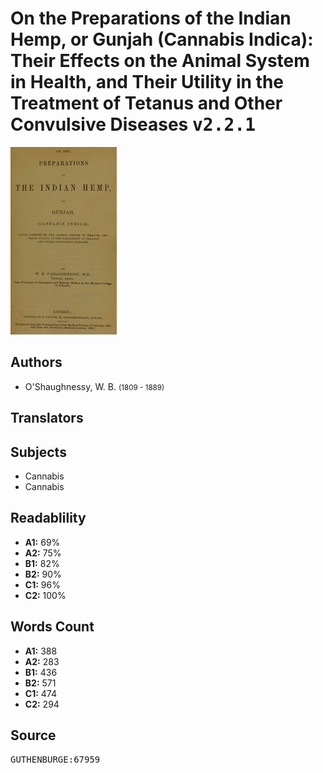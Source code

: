 # On the Preparations of the Indian Hemp, or Gunjah (Cannabis Indica): Their Effects on the Animal System in Health, and Their Utility in the Treatment of Tetanus and Other Convulsive Diseases <kbd>v2.2.1</kbd>

![](./cover.medium.jpg "")

## Authors


 - O'Shaughnessy, W. B. <small>(1809 - 1889)</small>

## Translators



## Subjects


 - Cannabis
 - Cannabis

## Readablility


 - **A1:** 69%
 - **A2:** 75%
 - **B1:** 82%
 - **B2:** 90%
 - **C1:** 96%
 - **C2:** 100%

## Words Count


 - **A1:** 388
 - **A2:** 283
 - **B1:** 436
 - **B2:** 571
 - **C1:** 474
 - **C2:** 294

## Source


<kbd>GUTHENBURGE:67959</kbd>

